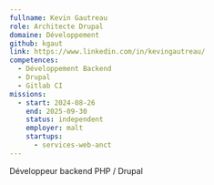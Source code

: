 ```yaml
---
fullname: Kevin Gautreau
role: Architecte Drupal
domaine: Développement
github: kgaut
link: https://www.linkedin.com/in/kevingautreau/
competences:
  - Développement Backend
  - Drupal
  - Gitlab CI
missions:
  - start: 2024-08-26
    end: 2025-09-30
    status: independent
    employer: malt
    startups:
      - services-web-anct
---
```

Développeur backend PHP / Drupal